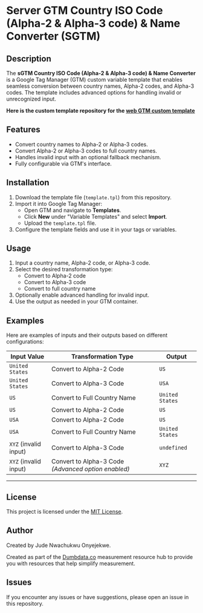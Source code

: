 # Server GTM Country ISO Code (Alpha-2 & Alpha-3 code) & Name Converter (SGTM)


## Description
The **sGTM Country ISO Code (Alpha-2 & Alpha-3 code) & Name Converter** is a Google Tag Manager (GTM) custom variable template that enables seamless conversion between country names, Alpha-2 codes, and Alpha-3 codes. The template includes advanced options for handling invalid or unrecognized input.

**Here is the custom template repository for the [web GTM custom template](https://github.com/Jude-Nwachukwu/gtm-country-code-name-converter)**


## Features
- Convert country names to Alpha-2 or Alpha-3 codes.
- Convert Alpha-2 or Alpha-3 codes to full country names.
- Handles invalid input with an optional fallback mechanism.
- Fully configurable via GTM's interface.

## Installation
1. Download the template file (`template.tpl`) from this repository.
2. Import it into Google Tag Manager:
   - Open GTM and navigate to **Templates**.
   - Click **New** under "Variable Templates" and select **Import**.
   - Upload the `template.tpl` file.
3. Configure the template fields and use it in your tags or variables.

## Usage
1. Input a country name, Alpha-2 code, or Alpha-3 code.
2. Select the desired transformation type:
   - Convert to Alpha-2 code
   - Convert to Alpha-3 code
   - Convert to full country name
3. Optionally enable advanced handling for invalid input.
4. Use the output as needed in your GTM container.

## Examples
Here are examples of inputs and their outputs based on different configurations:

| **Input Value**      | **Transformation Type**      | **Output**            |
|-----------------------|------------------------------|-----------------------|
| `United States`       | Convert to Alpha-2 Code      | `US`                 |
| `United States`       | Convert to Alpha-3 Code      | `USA`                |
| `US`                  | Convert to Full Country Name | `United States`      |
| `US`                  | Convert to Alpha-2 Code      | `US`                 |
| `USA`                 | Convert to Alpha-2 Code      | `US`                 |
| `USA`                 | Convert to Full Country Name | `United States`      |
| `XYZ` (invalid input) | Convert to Alpha-3 Code      | `undefined`          |
| `XYZ` (invalid input) | Convert to Alpha-3 Code *(Advanced option enabled)* | `XYZ` |

---

## License
This project is licensed under the [MIT License](LICENSE).



## Author
Created by Jude Nwachukwu Onyejekwe.

Created as part of the [Dumbdata.co](https://dumbdata.co) measurement resource hub to provide you with resources that help simplify measurement.

## Issues
If you encounter any issues or have suggestions, please open an issue in this repository.

